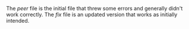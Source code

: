 The *peer* file is the initial file that threw some errors and generally didn't work correctly. The *fix* file is an updated version that works as initially intended.
